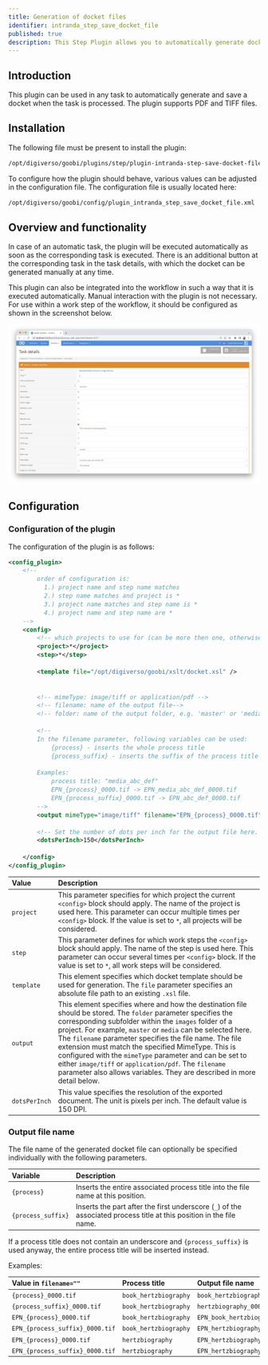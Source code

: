 ```yaml
---
title: Generation of docket files
identifier: intranda_step_save_docket_file
published: true
description: This Step Plugin allows you to automatically generate docket files in various file formats.
---
```

## Introduction
This plugin can be used in any task to automatically generate and save a docket when the task is processed. The plugin supports PDF and TIFF files.

## Installation
The following file must be present to install the plugin:

```bash
/opt/digiverso/goobi/plugins/step/plugin-intranda-step-save-docket-file-base.jar
```

To configure how the plugin should behave, various values can be adjusted in the configuration file. The configuration file is usually located here:

```bash
/opt/digiverso/goobi/config/plugin_intranda_step_save_docket_file.xml
```


## Overview and functionality
In case of an automatic task, the plugin will be executed automatically as soon as the corresponding task is executed. There is an additional button at the corresponding task in the task details, with which the docket can be generated manually at any time.

This plugin can also be integrated into the workflow in such a way that it is executed automatically. Manual interaction with the plugin is not necessary. For use within a work step of the workflow, it should be configured as shown in the screenshot below.

![Integration of the plugin into the workflow](screen1_en.png)


## Configuration

### Configuration of the plugin
The configuration of the plugin is as follows:

```xml
<config_plugin>
    <!--
        order of configuration is:
          1.) project name and step name matches
          2.) step name matches and project is *
          3.) project name matches and step name is *
          4.) project name and step name are *
    -->
    <config>
        <!-- which projects to use for (can be more then one, otherwise use *) -->
        <project>*</project>
        <step>*</step>

        <template file="/opt/digiverso/goobi/xslt/docket.xsl" />


        <!-- mimeType: image/tiff or application/pdf -->
        <!-- filename: name of the output file-->
        <!-- folder: name of the output folder, e.g. 'master' or 'media' -->

        <!--
        In the filename parameter, following variables can be used:
            {process} - inserts the whole process title
            {process_suffix} - inserts the suffix of the process title behind the first underscore

        Examples:
            process title: "media_abc_def"
            EPN_{process}_0000.tif -> EPN_media_abc_def_0000.tif
            EPN_{process_suffix}_0000.tif -> EPN_abc_def_0000.tif
        -->
        <output mimeType="image/tiff" filename="EPN_{process}_0000.tif" folder="master" />

        <!-- Set the number of dots per inch for the output file here. Common values are 300 or 600 -->
        <dotsPerInch>150</dotsPerInch>

    </config>
</config_plugin>
```

| Value | Description |
| :--- | :--- |
| `project` |  This parameter specifies for which project the current `<config>` block should apply. The name of the project is used here. This parameter can occur multiple times per `<config>` block. If the value is set to `*`, all projects will be considered. |
| `step` | This parameter defines for which work steps the `<config>` block should apply. The name of the step is used here. This parameter can occur several times per `<config>` block. If the value is set to `*`, all work steps will be considered. |
| `template` | This element specifies which docket template should be used for generation. The `file` parameter specifies an absolute file path to an existing `.xsl` file. |
| `output` | This element specifies where and how the destination file should be stored. The `folder` parameter specifies the corresponding subfolder within the `images` folder of a project. For example, `master` or `media` can be selected here. The `filename` parameter specifies the file name. The file extension must match the specified MimeType. This is configured with the `mimeType` parameter and can be set to either `image/tiff` or `application/pdf`. The `filename` parameter also allows variables. They are described in more detail below. |
| `dotsPerInch` | This value specifies the resolution of the exported document. The unit is pixels per inch. The default value is 150 DPI. |


### Output file name
The file name of the generated docket file can optionally be specified individually with the following parameters.

| Variable | Description |
| :--- | :--- |
| `{process}` | Inserts the entire associated process title into the file name at this position. |
| `{process_suffix}` | Inserts the part after the first underscore (`_`) of the associated process title at this position in the file name. |

If a process title does not contain an underscore and `{process_suffix}` is used anyway, the entire process title will be inserted instead.

Examples:

| Value in `filename=""` | Process title | Output file name |
| :--- | :--- | :--- |
| `{process}_0000.tif` | `book_hertzbiography` | `book_hertzbiography_0000.tif` |
| `{process_suffix}_0000.tif` | `book_hertzbiography` | `hertzbiography_0000.tif` |
| `EPN_{process}_0000.tif` | `book_hertzbiography` | `EPN_book_hertzbiography_0000.tif` |
| `EPN_{process_suffix}_0000.tif` | `book_hertzbiography` | `EPN_hertzbiography_0000.tif` |
| `EPN_{process}_0000.tif` | `hertzbiography` | `EPN_hertzbiography_0000.tif` |
| `EPN_{process_suffix}_0000.tif` | `hertzbiography` | `EPN_hertzbiography_0000.tif` |
